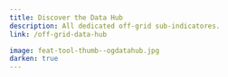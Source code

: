 ```yaml
---
title: Discover the Data Hub
description: All dedicated off-grid sub-indicatores.
link: /off-grid-data-hub

image: feat-tool-thumb--ogdatahub.jpg
darken: true
---
```

